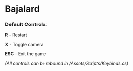 # Bajalard

### Default Controls:

**R** - Restart

**X** - Toggle camera

**ESC** - Exit the game 

*(All controls can be rebound in /Assets/Scripts/Keybinds.cs)*
